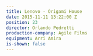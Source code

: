 ```yaml
---
title: Lenovo - Origami House
date: 2015-11-11 13:22:00 Z
position: 23
director: Orlando Pedretti
production-company: Agile Films
equipment: Arri Amira
is-shown: false
---
```


